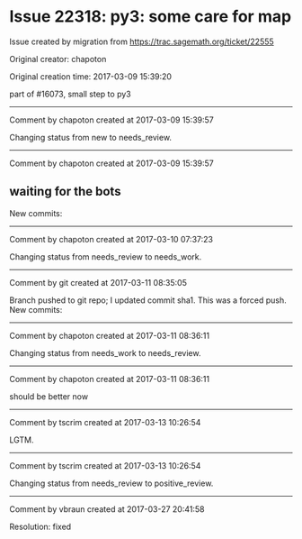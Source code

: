 # Issue 22318: py3: some care for map

Issue created by migration from https://trac.sagemath.org/ticket/22555

Original creator: chapoton

Original creation time: 2017-03-09 15:39:20

part of #16073, small step to py3


---

Comment by chapoton created at 2017-03-09 15:39:57

Changing status from new to needs_review.


---

Comment by chapoton created at 2017-03-09 15:39:57

waiting for the bots
----
New commits:


---

Comment by chapoton created at 2017-03-10 07:37:23

Changing status from needs_review to needs_work.


---

Comment by git created at 2017-03-11 08:35:05

Branch pushed to git repo; I updated commit sha1. This was a forced push. New commits:


---

Comment by chapoton created at 2017-03-11 08:36:11

Changing status from needs_work to needs_review.


---

Comment by chapoton created at 2017-03-11 08:36:11

should be better now


---

Comment by tscrim created at 2017-03-13 10:26:54

LGTM.


---

Comment by tscrim created at 2017-03-13 10:26:54

Changing status from needs_review to positive_review.


---

Comment by vbraun created at 2017-03-27 20:41:58

Resolution: fixed
